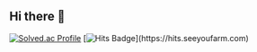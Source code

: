 ## Hi there 👋
[![Solved.ac Profile](http://mazassumnida.wtf/api/v2/generate_badge?boj=ggg9854)](https://solved.ac/ggg9854/)
[![Hits Badge](https://hits.seeyoufarm.com/api/count/incr/badge.svg?url={(https://github.com/eojinnn)}&count_bg=%2379C83D&title_bg=%23555555&icon=&icon_color=%23E7E7E7&title=hits&edge_flat=false)](https://hits.seeyoufarm.com)
<!--
**eojinnn/eojinnn** is a ✨ _special_ ✨ repository because its `README.md` (this file) appears on your GitHub profile.

Here are some ideas to get you started:

- 🔭 I’m currently working on ...
- 🌱 I’m currently learning ...
- 👯 I’m looking to collaborate on ...
- 🤔 I’m looking for help with ...
- 💬 Ask me about ...
- 📫 How to reach me: ...
- 😄 Pronouns: ...
- ⚡ Fun fact: ...
-->
